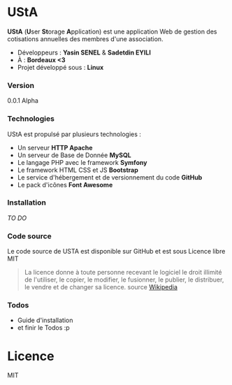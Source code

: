 # UStA
[//]: # (A Symfony project created on August 3, 2015, 7:07 pm.)

**UStA** (**U**ser **St**orage **A**pplication) est une application Web de gestion des cotisations annuelles des membres d'une association.

  - Développeurs : **Yasin SENEL** & **Sadetdin EYILI**
  - À : **Bordeaux <3**
  -  Projet développé sous : **Linux**

### Version
0.0.1 Alpha

### Technologies

UStA est propulsé par plusieurs technologies :

- Un serveur **HTTP Apache**
- Un serveur de Base de Donnée **MySQL**
- Le langage PHP avec le framework **Symfony**
- Le framework HTML CSS et JS **Bootstrap**
- Le service d'hébergement et de versionnement du code **GitHub**
- Le pack d'icônes **Font Awesome**

### Installation

*TO DO*

### Code source
Le code source de USTA est disponible sur GitHub et est sous Licence libre MIT

>La licence donne à toute personne recevant le logiciel le droit illimité de l'utiliser, le copier, le modifier, le fusionner, le publier, le distribuer, le vendre et de changer sa licence.
source [Wikipedia][df1]

### Todos

 - Guide d'installation
 - et finir le Todos :p

Licence
===

MIT

[df1]: <https://fr.wikipedia.org/wiki/Licence_MIT>
